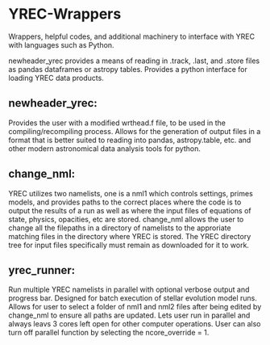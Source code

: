 # YREC-Wrappers
Wrappers, helpful codes, and additional machinery to interface with YREC with languages such as Python. 

newheader_yrec provides a means of reading in .track, .last, and .store files as pandas dataframes or astropy tables. Provides a python interface for loading YREC data products.

## newheader_yrec:
Provides the user with a modified wrthead.f file, to be used in the compiling/recompiling process. Allows for the generation of output files in a format that is better suited to reading into pandas, astropy.table, etc. and other modern astronomical data analysis tools for python. 

## change_nml: 
YREC utilizes two namelists, one is a nml1 which controls settings, primes models, and provides paths to the correct places where the code is to output the results of a run as well as where the input files of equations of state, physics, opacities, etc are stored. change_nml allows the user to change all the filepaths in a directory of namelists to the approriate matching files in the directory where YREC is stored. The YREC directory tree for input files specifically must remain as downloaded for it to work. 

## yrec_runner:
Run multiple YREC namelists in parallel with optional verbose output and progress bar. Designed for batch execution of stellar evolution model runs. Allows for user to select a folder of nml1 and nml2 files after being edited by change_nml to ensure all paths are updated. Lets user run in parallel and always leavs 3 cores left open for other computer operations. User can also turn off parallel function by selecting the ncore_override = 1.
